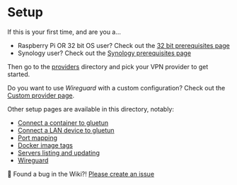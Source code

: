 # Setup

If this is your first time, and are you a...

- Raspberry Pi OR 32 bit OS user? Check out the [32 bit prerequisites page](prerequisites/32bit.md)
- Synology user? Check out the [Synology prerequisites page](prerequisites/synology.md)

Then go to the [providers](providers) directory and pick your VPN provider to get started.

Do you want to use *Wireguard* with a custom configuration? Check out the [Custom provider page](providers/custom.md).

Other setup pages are available in this directory, notably:

- [Connect a container to gluetun](connect-a-container-to-gluetun.md)
- [Connect a LAN device to gluetun](connect-a-lan-device-to-gluetun.md)
- [Port mapping](port-mapping.md)
- [Docker image tags](docker-image-tags.md)
- [Servers listing and updating](servers.md)
- [Wireguard](wireguard.md)

🐛 Found a bug in the Wiki?! [Please create an issue](https://github.com/qdm12/gluetun-wiki/issues/new)
